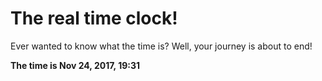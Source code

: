 # The real time clock!

Ever wanted to know what the time is? Well, your journey is about to end!

**The time is Nov 24, 2017, 19:31**